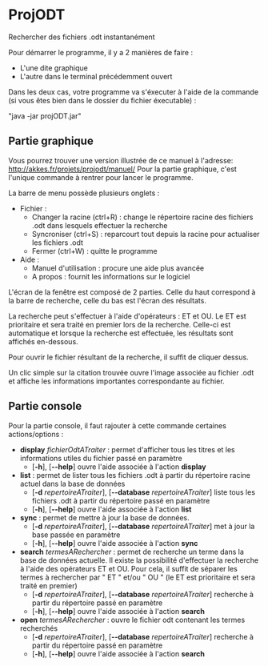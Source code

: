 ProjODT
=======

Rechercher des fichiers .odt instantanément

Pour démarrer le programme, il y a 2 manières de faire :
* L'une dite graphique
* L'autre dans le terminal précédemment ouvert

Dans les deux cas, votre programme va s'éxecuter à l'aide de la commande (si vous êtes bien dans le dossier du fichier éxecutable) :

"java -jar projODT.jar"

Partie graphique
----------------
Vous pourrez trouver une version illustrée de ce manuel à l'adresse: http://akkes.fr/projets/projodt/manuel/
Pour la partie graphique, c'est l'unique commande à rentrer pour lancer le programme.

La barre de menu possède plusieurs onglets :
* Fichier :
  * Changer la racine (ctrl+R) : change le répertoire racine des fichiers .odt dans lesquels effectuer la recherche
  * Syncroniser (ctrl+S) : reparcourt tout depuis la racine pour actualiser les fichiers .odt
  * Fermer (ctrl+W) : quitte le programme
* Aide :
  * Manuel d'utilisation : procure une aide plus avancée
  * A propos : fournit les informations sur le logiciel

L'écran de la fenêtre est composé de 2 parties. Celle du haut correspond à la barre de recherche, celle du bas est l'écran des résultats.

La recherche peut s'effectuer à l'aide d'opérateurs : ET et OU. Le ET est prioritaire et sera traité en premier lors de la recherche. Celle-ci est automatique et lorsque la recherche est effectuée, les résultats sont affichés en-dessous.

Pour ouvrir le fichier résultant de la recherche, il suffit de cliquer dessus.

Un clic simple sur la citation trouvée ouvre l'image associée au fichier .odt et affiche les informations importantes correspondante au fichier.

Partie console
--------------
Pour la partie console, il faut rajouter à cette commande certaines actions/options :

* __display__ _fichierOdtATraiter_ : permet d'afficher tous les titres et les informations utiles du fichier passé en paramètre
  * [__-h__], [__--help__] ouvre l'aide associée à l'action __display__
* __list__  : permet de lister tous les fichiers .odt à partir du répertoire racine actuel dans la base de données
  * [__-d__ _repertoireATraiter_], [__--database__ _repertoireATraiter_] liste tous les fichiers .odt à partir du répertoire passé en paramètre
  * [__-h__], [__--help__] ouvre l'aide associée à l'action __list__
* __sync__ : permet de mettre à jour la base de données.
  * [__-d__ _repertoireATraiter_], [__--database__ _repertoireATraiter_] met à jour la base passée en paramètre
  * [__-h__], [__--help__] ouvre l'aide associée à l'action __sync__
* __search__ _termesARechercher_ : permet de recherche un terme dans la base de données actuelle. Il existe la possibilité d'effectuer la recherche à l'aide des opérateurs ET et OU. Pour cela, il suffit de séparer les termes à rechercher par " ET " et/ou " OU " (le ET est prioritaire et sera traité en premier)
  * [__-d__ _repertoireATraiter_], [__--database__ _repertoireATraiter_]  recherche à partir du répertoire passé en paramètre
  * [__-h__], [__--help__] ouvre l'aide associée à l'action __search__
* __open__ _termesARechercher_ : ouvre le fichier odt contenant les termes recherchés
  * [__-d__ _repertoireATraiter_], [__--database__ _repertoireATraiter_]  recherche à partir du répertoire passé en paramètre
  * [__-h__], [__--help__] ouvre l'aide associée à l'action __search__
